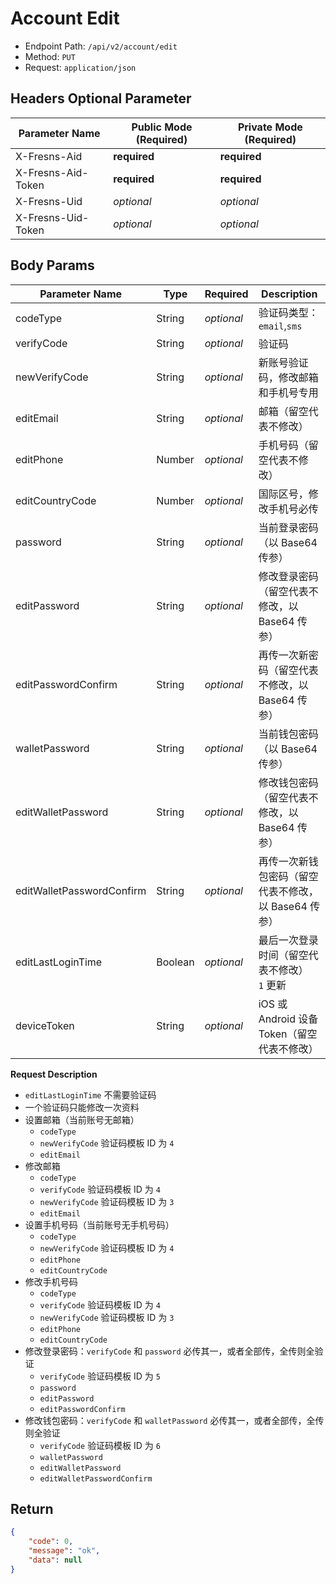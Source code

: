 # Account Edit

- Endpoint Path: `/api/v2/account/edit`
- Method: `PUT`
- Request: `application/json`

## Headers Optional Parameter

| Parameter Name | Public Mode (Required) | Private Mode (Required) |
| --- | --- | --- |
| X-Fresns-Aid | **required** | **required** |
| X-Fresns-Aid-Token | **required** | **required** |
| X-Fresns-Uid | *optional* | *optional* |
| X-Fresns-Uid-Token | *optional* | *optional* |

## Body Params

| Parameter Name | Type | Required | Description |
| --- | --- | --- | --- |
| codeType | String | *optional* | 验证码类型：`email`,`sms` |
| verifyCode | String | *optional* | 验证码 |
| newVerifyCode | String | *optional* | 新账号验证码，修改邮箱和手机号专用 |
| editEmail | String | *optional* | 邮箱（留空代表不修改） |
| editPhone | Number | *optional* | 手机号码（留空代表不修改） |
| editCountryCode | Number | *optional* | 国际区号，修改手机号必传 |
| password | String | *optional* | 当前登录密码（以 Base64 传参） |
| editPassword | String | *optional* | 修改登录密码（留空代表不修改，以 Base64 传参） |
| editPasswordConfirm | String | *optional* | 再传一次新密码（留空代表不修改，以 Base64 传参） |
| walletPassword | String | *optional* | 当前钱包密码（以 Base64 传参） |
| editWalletPassword | String | *optional* | 修改钱包密码（留空代表不修改，以 Base64 传参） |
| editWalletPasswordConfirm | String | *optional* | 再传一次新钱包密码（留空代表不修改，以 Base64 传参） |
| editLastLoginTime | Boolean | *optional* | 最后一次登录时间（留空代表不修改）<br>`1` 更新 |
| deviceToken | String | *optional* | iOS 或 Android 设备 Token（留空代表不修改） |

**Request Description**

- `editLastLoginTime` 不需要验证码
- 一个验证码只能修改一次资料
- 设置邮箱（当前账号无邮箱）
    - `codeType`
    - `newVerifyCode` 验证码模板 ID 为 `4`
    - `editEmail`
- 修改邮箱
    - `codeType`
    - `verifyCode` 验证码模板 ID 为 `4`
    - `newVerifyCode` 验证码模板 ID 为 `3`
    - `editEmail`
- 设置手机号码（当前账号无手机号码）
    - `codeType`
    - `newVerifyCode` 验证码模板 ID 为 `4`
    - `editPhone`
    - `editCountryCode`
- 修改手机号码
    - `codeType`
    - `verifyCode` 验证码模板 ID 为 `4`
    - `newVerifyCode` 验证码模板 ID 为 `3`
    - `editPhone`
    - `editCountryCode`
- 修改登录密码：`verifyCode` 和 `password` 必传其一，或者全部传，全传则全验证
    - `verifyCode` 验证码模板 ID 为 `5`
    - `password`
    - `editPassword`
    - `editPasswordConfirm`
- 修改钱包密码：`verifyCode` 和 `walletPassword` 必传其一，或者全部传，全传则全验证
    - `verifyCode` 验证码模板 ID 为 `6`
    - `walletPassword`
    - `editWalletPassword`
    - `editWalletPasswordConfirm`

## Return

```json
{
    "code": 0,
    "message": "ok",
    "data": null
}
```
